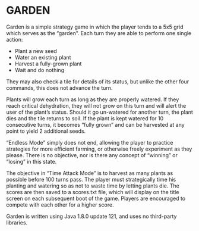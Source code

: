 # GARDEN

Garden is a simple strategy game in which the player tends to a 5x5 grid which serves as the “garden”. Each turn they are able to perform one single action:
*	Plant a new seed
*	Water an existing plant
*	Harvest a fully-grown plant
*	Wait and do nothing

They may also check a tile for details of its status, but unlike the other four commands, this does not advance the turn.

Plants will grow each turn as long as they are properly watered. If they reach critical dehydration, they will not grow on this turn and will alert the user of the plant’s status. Should it go un-watered for another turn, the plant dies and the tile returns to soil. If the plant is kept watered for 10 consecutive turns, it becomes “fully grown” and can be harvested at any point to yield 2 additional seeds.

“Endless Mode” simply does not end, allowing the player to practice strategies for more efficient farming, or otherwise freely experiment as they please. There is no objective, nor is there any concept of “winning” or “losing” in this state.

The objective in “Time Attack Mode” is to harvest as many plants as possible before 100 turns pass. The player must strategically time his planting and watering so as not to waste time by letting plants die. The scores are then saved to a scores.txt file, which will display on the title screen on each subsequent boot of the game. Players are encouraged to compete with each other for a higher score.

Garden is written using Java 1.8.0 update 121, and uses no third-party libraries.
